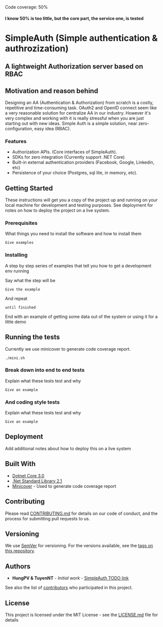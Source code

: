 Code coverage: 50%

#### I know 50% is too little, but the core part, the service one, is tested

# SimpleAuth (Simple authentication & authrozization)
## A lightweight Authorization server based on RBAC

## Motivation and reason behind
Designing an AA (Authentication & Authorization) from scratch is a costly, repetitive and time-consuming task. OAuth2 and OpenID connect seem like a very reasonable solution for centralize AA in our industry. However it's very complex and working with it is really stressful when you are just starting out with new ideas. 
Simple Auth is a simple solution, near zero-configuration, easy idea (RBAC).

### Features
- Authorization APIs. (Core interfaces of SimpleAuth).
- SDKs for zero integration (Currently support .NET Core)
- Built-in external authentication providers (Facebook, Google, Linkedin, etc)
- Persistence of your choice (Postgres, sql lite, in memory, etc).

## Getting Started

These instructions will get you a copy of the project up and running on your local machine for development and testing purposes. See deployment for notes on how to deploy the project on a live system.

### Prerequisites

What things you need to install the software and how to install them

```
Give examples
```

### Installing

A step by step series of examples that tell you how to get a development env running

Say what the step will be

```
Give the example
```

And repeat

```
until finished
```

End with an example of getting some data out of the system or using it for a little demo

## Running the tests

Currently we use minicover to generate code coverage report.
```
./mini.sh
```

### Break down into end to end tests

Explain what these tests test and why

```
Give an example
```

### And coding style tests

Explain what these tests test and why

```
Give an example
```

## Deployment

Add additional notes about how to deploy this on a live system

## Built With

* [Dotnet Core 3.0](https://dotnet.microsoft.com/download)
* [.Net Standard Library 2.1](https://dotnet.microsoft.com/download)
* [Minicover](https://github.com/lucaslorentz/minicover) - Used to generate code coverage report

## Contributing

Please read [CONTRIBUTING.md](./CONTRIBUTING.md) for details on our code of conduct, and the process for submitting pull requests to us.

## Versioning

We use [SemVer](http://semver.org/) for versioning. For the versions available, see the [tags on this repository](https://github.com/your/project/tags). 

## Authors

* **HungPV & TuyenNT** - *Initial work* - [SimpleAuth TODO link](https://github.com/SimpleAuth)

See also the list of [contributors](https://github.com/your/project/contributors) who participated in this project.

## License

This project is licensed under the MIT License - see the [LICENSE.md](LICENSE.md) file for details

